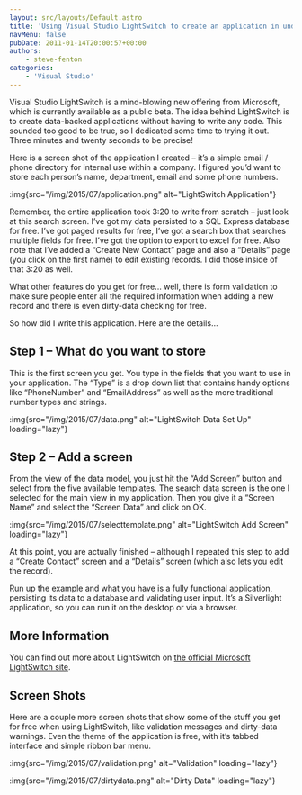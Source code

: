 ```yaml
---
layout: src/layouts/Default.astro
title: 'Using Visual Studio LightSwitch to create an application in under four minutes'
navMenu: false
pubDate: 2011-01-14T20:00:57+00:00
authors:
    - steve-fenton
categories:
    - 'Visual Studio'
---
```


Visual Studio LightSwitch is a mind-blowing new offering from Microsoft, which is currently available as a public beta. The idea behind LightSwitch is to create data-backed applications without having to write any code. This sounded too good to be true, so I dedicated some time to trying it out. Three minutes and twenty seconds to be precise!

Here is a screen shot of the application I created – it’s a simple email / phone directory for internal use within a company. I figured you’d want to store each person’s name, department, email and some phone numbers.

:img{src="/img/2015/07/application.png" alt="LightSwitch Application"}

Remember, the entire application took 3:20 to write from scratch – just look at this search screen. I’ve got my data persisted to a SQL Express database for free. I’ve got paged results for free, I’ve got a search box that searches multiple fields for free. I’ve got the option to export to excel for free. Also note that I’ve added a “Create New Contact” page and also a “Details” page (you click on the first name) to edit existing records. I did those inside of that 3:20 as well.

What other features do you get for free… well, there is form validation to make sure people enter all the required information when adding a new record and there is even dirty-data checking for free.

So how did I write this application. Here are the details…

## Step 1 – What do you want to store

This is the first screen you get. You type in the fields that you want to use in your application. The “Type” is a drop down list that contains handy options like “PhoneNumber” and “EmailAddress” as well as the more traditional number types and strings.

:img{src="/img/2015/07/data.png" alt="LightSwitch Data Set Up" loading="lazy"}

## Step 2 – Add a screen

From the view of the data model, you just hit the “Add Screen” button and select from the five available templates. The search data screen is the one I selected for the main view in my application. Then you give it a “Screen Name” and select the “Screen Data” and click on OK.

:img{src="/img/2015/07/selecttemplate.png" alt="LightSwitch Add Screen" loading="lazy"}

At this point, you are actually finished – although I repeated this step to add a “Create Contact” screen and a “Details” screen (which also lets you edit the record).

Run up the example and what you have is a fully functional application, persisting its data to a database and validating user input. It’s a Silverlight application, so you can run it on the desktop or via a browser.

## More Information

You can find out more about LightSwitch on [the official Microsoft LightSwitch site](http://www.microsoft.com/visualstudio/en-us/lightswitch).

## Screen Shots

Here are a couple more screen shots that show some of the stuff you get for free when using LightSwitch, like validation messages and dirty-data warnings. Even the theme of the application is free, with it’s tabbed interface and simple ribbon bar menu.

:img{src="/img/2015/07/validation.png" alt="Validation" loading="lazy"}

:img{src="/img/2015/07/dirtydata.png" alt="Dirty Data" loading="lazy"}
